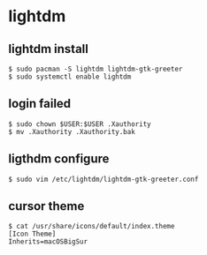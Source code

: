 lightdm
=======

## lightdm install

    $ sudo pacman -S lightdm lightdm-gtk-greeter
    $ sudo systemctl enable lightdm

## login failed

    $ sudo chown $USER:$USER .Xauthority
    $ mv .Xauthority .Xauthority.bak

## ligthdm configure

    $ sudo vim /etc/lightdm/lightdm-gtk-greeter.conf

## cursor theme

    $ cat /usr/share/icons/default/index.theme
    [Icon Theme]
    Inherits=macOSBigSur

